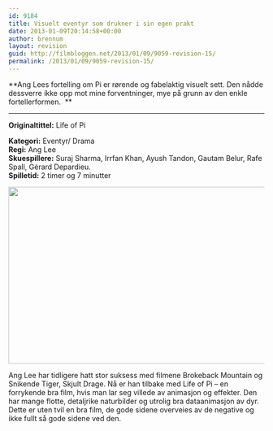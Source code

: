 ```yaml
---
id: 9184
title: Visuelt eventyr som drukner i sin egen prakt
date: 2013-01-09T20:14:58+00:00
author: brennum
layout: revision
guid: http://filmbloggen.net/2013/01/09/9059-revision-15/
permalink: /2013/01/09/9059-revision-15/
---
```

**Ang Lees fortelling om Pi er rørende og fabelaktig visuelt sett. Den nådde dessverre ikke opp mot mine forventninger, mye på grunn av den enkle fortellerformen.  **  
****

**<!--more-->Originaltittel:** Life of Pi

  
**Kategori:** Eventyr/ Drama  
**Regi:** Ang Lee  
**Skuespillere:** Suraj Sharma, Irrfan Khan, Ayush Tandon, Gautam Belur, Rafe Spall, Gérard Depardieu.  
**Spilletid:** 2 timer og 7 minutter

<a href="http://filmbloggen.net/?attachment_id=9149" rel="attachment wp-att-9149"><img class="alignnone size-large wp-image-9149" src="http://filmbloggen.net/wp-content/uploads//2013/01/8.FILM_.Life-of-Pi1-620x348.jpg" alt="" width="620" height="348" /></a>

Ang Lee har tidligere hatt stor suksess med filmene Brokeback Mountain og Snikende Tiger, Skjult Drage. Nå er han tilbake med Life of Pi &#8211; en forrykende bra film, hvis man lar seg villede av animasjon og effekter. Den har mange flotte, detaljrike naturbilder og utrolig bra dataanimasjon av dyr. Dette er uten tvil en bra film, de gode sidene overveies av de negative og ikke fullt så gode sidene ved den.

&nbsp;

<div class="video-shortcode">
</div>